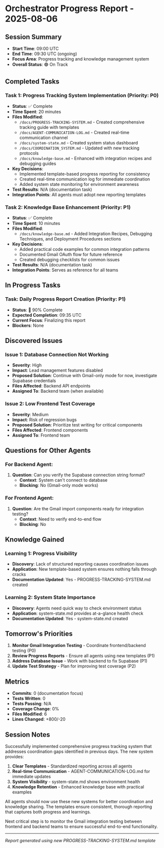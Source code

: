 # Orchestrator Progress Report - 2025-08-06

## Session Summary
- **Start Time**: 09:00 UTC
- **End Time**: 09:30 UTC (ongoing)
- **Focus Area**: Progress tracking and knowledge management system
- **Overall Status**: 🟢 On Track

## Completed Tasks

### Task 1: Progress Tracking System Implementation (Priority: P0)
- **Status**: ✅ Complete
- **Time Spent**: 20 minutes
- **Files Modified**:
  - `/docs/PROGRESS-TRACKING-SYSTEM.md` - Created comprehensive tracking guide with templates
  - `/docs/AGENT-COMMUNICATION-LOG.md` - Created real-time communication channel
  - `/docs/system-state.md` - Created system status dashboard
  - `/docs/COORDINATION_SYSTEM.md` - Updated with new tracking protocols
  - `/docs/knowledge-base.md` - Enhanced with integration recipes and debugging guides
- **Key Decisions**:
  - Implemented template-based progress reporting for consistency
  - Created real-time communication log for immediate coordination
  - Added system state monitoring for environment awareness
- **Test Results**: N/A (documentation task)
- **Integration Points**: All agents must adopt new reporting templates

### Task 2: Knowledge Base Enhancement (Priority: P1)
- **Status**: ✅ Complete
- **Time Spent**: 10 minutes
- **Files Modified**:
  - `/docs/knowledge-base.md` - Added Integration Recipes, Debugging Techniques, and Deployment Procedures sections
- **Key Decisions**:
  - Added practical code examples for common integration patterns
  - Documented Gmail OAuth flow for future reference
  - Created debugging checklists for common issues
- **Test Results**: N/A (documentation task)
- **Integration Points**: Serves as reference for all teams

## In Progress Tasks

### Task: Daily Progress Report Creation (Priority: P1)
- **Status**: 🔄 90% Complete
- **Expected Completion**: 09:35 UTC
- **Current Focus**: Finalizing this report
- **Blockers**: None

## Discovered Issues

### Issue 1: Database Connection Not Working
- **Severity**: High
- **Impact**: Lead management features disabled
- **Proposed Solution**: Continue with Gmail-only mode for now, investigate Supabase credentials
- **Files Affected**: Backend API endpoints
- **Assigned To**: Backend team (when available)

### Issue 2: Low Frontend Test Coverage
- **Severity**: Medium
- **Impact**: Risk of regression bugs
- **Proposed Solution**: Prioritize test writing for critical components
- **Files Affected**: Frontend components
- **Assigned To**: Frontend team

## Questions for Other Agents

### For Backend Agent:
1. **Question**: Can you verify the Supabase connection string format?
   - **Context**: System can't connect to database
   - **Blocking**: No (Gmail-only mode works)

### For Frontend Agent:
1. **Question**: Are the Gmail import components ready for integration testing?
   - **Context**: Need to verify end-to-end flow
   - **Blocking**: No

## Knowledge Gained

### Learning 1: Progress Visibility
- **Discovery**: Lack of structured reporting causes coordination issues
- **Application**: New template-based system ensures nothing falls through cracks
- **Documentation Updated**: Yes - PROGRESS-TRACKING-SYSTEM.md created

### Learning 2: System State Importance
- **Discovery**: Agents need quick way to check environment status
- **Application**: system-state.md provides at-a-glance health check
- **Documentation Updated**: Yes - system-state.md created

## Tomorrow's Priorities

1. **Monitor Gmail Integration Testing** - Coordinate frontend/backend testing (P0)
2. **Review Progress Reports** - Ensure all agents using new templates (P1)
3. **Address Database Issue** - Work with backend to fix Supabase (P1)
4. **Update Test Strategy** - Plan for improving test coverage (P2)

## Metrics
- **Commits**: 0 (documentation focus)
- **Tests Written**: 0
- **Tests Passing**: N/A
- **Coverage Change**: 0%
- **Files Modified**: 6
- **Lines Changed**: +800/-20

## Session Notes

Successfully implemented comprehensive progress tracking system that addresses coordination gaps identified in previous days. The new system provides:

1. **Clear Templates** - Standardized reporting across all agents
2. **Real-time Communication** - AGENT-COMMUNICATION-LOG.md for immediate updates
3. **System Visibility** - system-state.md shows environment health
4. **Knowledge Retention** - Enhanced knowledge base with practical examples

All agents should now use these new systems for better coordination and knowledge sharing. The templates ensure consistent, thorough reporting that captures both progress and learnings.

Next critical step is to monitor the Gmail integration testing between frontend and backend teams to ensure successful end-to-end functionality.

---

*Report generated using new PROGRESS-TRACKING-SYSTEM.md template*